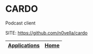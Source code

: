 # CARDO

 Podcast client

 SITE: https://github.com/n0vella/cardo

 | [Applications](https://portable-linux-apps.github.io/apps.html) | [Home](https://portable-linux-apps.github.io)
 | --- | --- |
